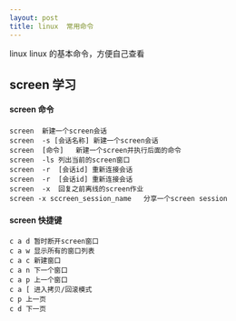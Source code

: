 ```yaml
---
layout: post
title: linux  常用命令
---
```


linux linux 的基本命令，方便自己查看



## screen 学习

#### screen 命令

```
screen  新建一个screen会话
screen  -s [会话名称] 新建一个screen会话
screen  [命令]   新建一个screen并执行后面的命令
screen  -ls 列出当前的screen窗口
screen  -r  [会话id] 重新连接会话
screen  -r  [会话id] 重新连接会话
screen  -x  回复之前离线的screen作业
screen -x sccreen_session_name   分享一个screen session
```

#### screen 快捷键

```
c a d 暂时断开screen窗口   
c a w 显示所有的窗口列表 
c a c 新建窗口 
c a n 下一个窗口 
c a p 上一个窗口 
c a [ 进入拷贝/回滚模式 
c p 上一页 
c d 下一页 
```